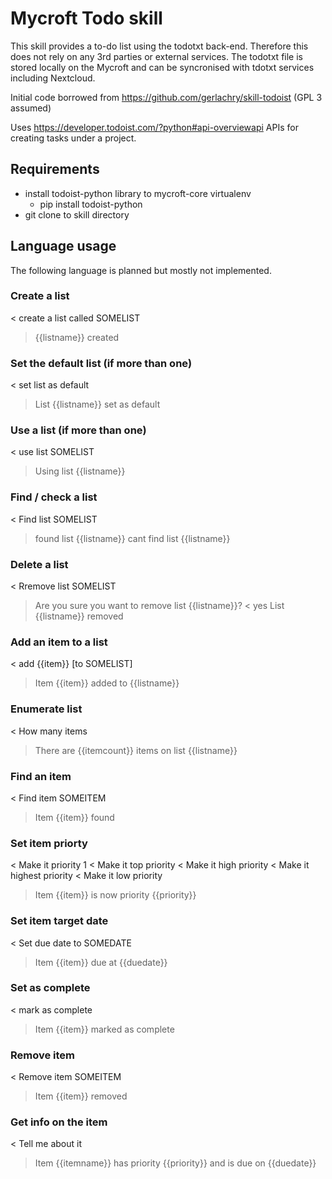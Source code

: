 # Mycroft Todo skill

This skill provides a to-do list using the todotxt back-end. Therefore this does not rely on any 3rd parties or external services. The todotxt file is stored locally on the Mycroft and can be syncronised with tdotxt services including Nextcloud.

Initial code borrowed from https://github.com/gerlachry/skill-todoist (GPL 3 assumed)

Uses https://developer.todoist.com/?python#api-overviewapi APIs for creating tasks under a project.

## Requirements
* install todoist-python library to mycroft-core virtualenv
    * pip install todoist-python
* git clone to skill directory

## Language usage

The following language is planned but mostly not implemented.

### Create a list 
< create a list called SOMELIST
> {{listname}} created

### Set the default list (if more than one)
< set list as default
> List {{listname}} set as default

### Use a list (if more than one)
< use list SOMELIST
> Using list {{listname}}

### Find / check a list
< Find list SOMELIST
> found list {{listname}}
> cant find list {{listname}}

### Delete a list
< Rremove list SOMELIST
> Are you sure you want to remove list {{listname}}?
< yes
> List {{listname}} removed

### Add an item to a list
< add {{item}} [to SOMELIST]
> Item {{item}} added to {{listname}}

### Enumerate list
< How many items
> There are  {{itemcount}} items on list {{listname}}

### Find an item
< Find item SOMEITEM
> Item {{item}} found

### Set item priorty
< Make it priority 1
< Make it top priority
< Make it high priority
< Make it highest priority
< Make it low priority
> Item {{item}} is now priority {{priority}}

### Set item target date
< Set due date to SOMEDATE
> Item {{item}} due at {{duedate}}

### Set as complete
< mark as complete
> Item {{item}} marked as complete

### Remove item
< Remove item SOMEITEM
> Item {{item}} removed

### Get info on the item
< Tell me about it
> Item {{itemname}} has priority {{priority}} and is due on {{duedate}}
